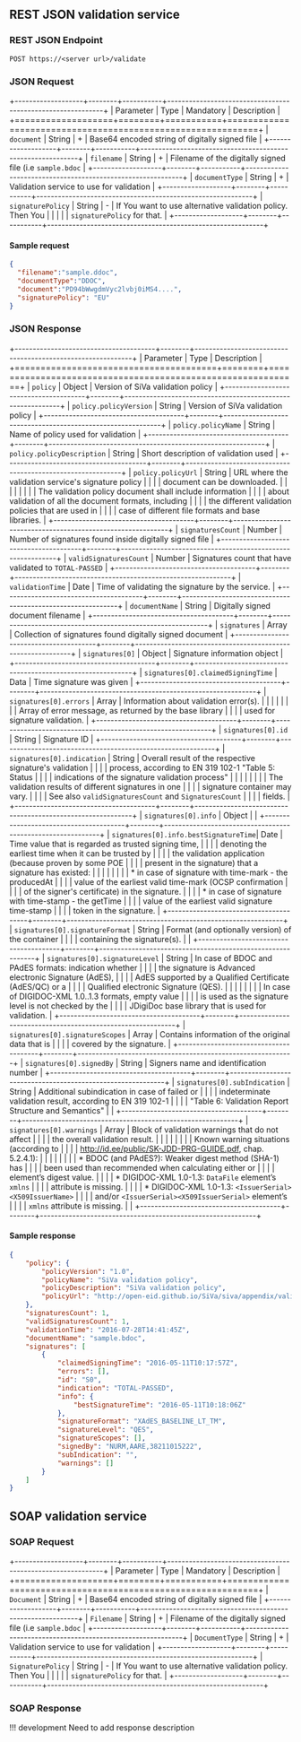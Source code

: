 <!--# Interface description-->

## REST JSON validation service

### REST JSON Endpoint

```
POST https://<server url>/validate
```

### JSON Request

+-------------------+--------+-----------+------------------------------------------------------------+
| Parameter         | Type   | Mandatory | Description                                                |
+===================+========+===========+============================================================+
| `document`        | String | +         | Base64 encoded string of digitally signed file             |
+-------------------+--------+-----------+------------------------------------------------------------+
| `filename`        | String | +         | Filename of the digitally signed file (i.e `sample.bdoc`   |
+-------------------+--------+-----------+------------------------------------------------------------+
| `documentType`    | String | +         | Validation service to use for validation                   |
+-------------------+--------+-----------+------------------------------------------------------------+
| `signaturePolicy` | String | -         | If You want to use alternative validation policy. Then You |
|                   |        |           | `signaturePolicy` for that.                                |
+-------------------+--------+-----------+------------------------------------------------------------+

#### Sample request

```json
{
  "filename":"sample.ddoc",
  "documentType":"DDOC",
  "document":"PD94bWwgdmVyc2lvbj0iMS4....",
  "signaturePolicy": "EU"
}
```

### JSON Response

+---------------------------------------+--------+------------------------------------------------------------+
| Parameter                             | Type   |  Description                                               |
+=======================================+========+============================================================+
| `policy`                              | Object | Version of SiVa validation policy                          |
+---------------------------------------+--------+------------------------------------------------------------+
| `policy.policyVersion`                | String | Version of SiVa validation policy                          |
+---------------------------------------+--------+------------------------------------------------------------+
| `policy.policyName`                   | String | Name of policy used for validation                         |
+---------------------------------------+--------+------------------------------------------------------------+
| `policy.policyDescription`            | String | Short description of validation used                       |
+---------------------------------------+--------+------------------------------------------------------------+
| `policy.policyUrl`                    | String | URL where the validation service's signature policy        |
|                                       |        | document can be downloaded.                                |
|                                       |        |                                                            |
|                                       |        | The validation policy document shall include information   |
|                                       |        | about validation of all the document formats, including    |
|                                       |        | the different validation policies that are used in         |
|                                       |        | case of different file formats and base libraries.         |
+---------------------------------------+--------+------------------------------------------------------------+
| `signaturesCount`                     | Number | Number of signatures found inside digitally signed file    |
+---------------------------------------+--------+------------------------------------------------------------+
| `validSignaturesCount`                | Number | Signatures count that have validated to `TOTAL-PASSED`     |
+---------------------------------------+--------+------------------------------------------------------------+
| `validationTime`                      | Date   | Time of validating the signature by the service.           |
+---------------------------------------+--------+------------------------------------------------------------+
| `documentName`                        | String | Digitally signed document filename                         |
+---------------------------------------+--------+------------------------------------------------------------+
| `signatures`                          | Array  | Collection of signatures found digitally signed document   |
+---------------------------------------+--------+------------------------------------------------------------+
| `signatures[0]`                       | Object | Signature information object                               |
+---------------------------------------+--------+------------------------------------------------------------+
| `signatures[0].claimedSigningTime`    | Data   | Time signature was given                                   |
+---------------------------------------+--------+------------------------------------------------------------+
| `signatures[0].errors`                | Array  | Information about validation error(s).                     |
|                                       |        |                                                            |
|                                       |        | Array of error message, as returned by the base library    |
|                                       |        | used for signature validation.                             |
+---------------------------------------+--------+------------------------------------------------------------+
| `signatures[0].id`                    | String | Signature ID                                               |
+---------------------------------------+--------+------------------------------------------------------------+
| `signatures[0].indication`            | String | Overall result of the respective signature's validation    |
|                                       |        | process, according to EN 319 102-1 "Table 5: Status        |
|                                       |        | indications of the signature validation process"           |
|                                       |        |                                                            |
|                                       |        | The validation results of different signatures in one      |
|                                       |        | signature container may vary.                              |
|                                       |        | See also `validSignaturesCount` and `SignaturesCount`      |
|                                       |        | fields.                                                    |
+---------------------------------------+--------+------------------------------------------------------------+
| `signatures[0].info`                  | Object |                                                            |
+---------------------------------------+--------+------------------------------------------------------------+
| `signatures[0].info.bestSignatureTime`| Date   | Time value that is regarded as trusted signing time,       |
|                                       |        | denoting the earliest time when it can be trusted by       |
|                                       |        | the validation application (because proven by some POE     |
|                                       |        | present in the signature) that a signature has existed:    |
|                                       |        |                                                            |
|                                       |        | * in case of signature with time-mark - the producedAt     |
|                                       |        |   value of the earliest valid time-mark (OCSP confirmation |
|                                       |        |   of the signer's certificate) in the signature.           |
|                                       |        | * in case of signature with time-stamp - the getTime       |
|                                       |        |   value of the earliest valid signature time-stamp         |
|                                       |        |   token in the signature.                                  |
+---------------------------------------+--------+------------------------------------------------------------+
| `signatures[0].signatureFormat`       | String | Format (and optionally version) of the container           |
|                                       |        | containing the signature(s).                               |                                                          |
+---------------------------------------+--------+------------------------------------------------------------+
| `signatures[0].signatureLevel`        | String | In case of BDOC and PAdES formats: indication whether      |
|                                       |        | the signature is Advanced electronic Signature (AdES),     |
|                                       |        | AdES supported by a Qualified Certificate (AdES/QC) or a   |
|                                       |        | Qualified electronic Signature (QES).                      |
|                                       |        |                                                            |
|                                       |        | In case of DIGIDOC-XML 1.0..1.3 formats, empty value       |
|                                       |        | is used as the signature level is not checked by the       |
|                                       |        | JDigiDoc base library that is used for validation.         |
+---------------------------------------+--------+------------------------------------------------------------+
| `signatures[0].signatureScopes`       | Array  | Contains information of the original data that is          |
|                                       |        | covered by the signature.                                  |
+---------------------------------------+--------+------------------------------------------------------------+
| `signatures[0].signedBy`              | String | Signers name and identification number                     |
+---------------------------------------+--------+------------------------------------------------------------+
| `signatures[0].subIndication`         | String | Additional subindication in case of failed or              |
|                                       |        | indeterminate validation result, according to EN 319 102-1 |
|                                       |        | "Table 6: Validation Report Structure and Semantics"       |                                                    |
+---------------------------------------+--------+------------------------------------------------------------+
| `signatures[0].warnings`              | Array  | Block of validation warnings that do not affect            |
|                                       |        | the overall validation result.                             |
|                                       |        |                                                            |
|                                       |        | Known warning situations (according to                     |
|                                       |        | http://id.ee/public/SK-JDD-PRG-GUIDE.pdf, chap. 5.2.4.1):  |
|                                       |        |                                                            |
|                                       |        | * BDOC (and PAdES?): Weaker digest method (SHA-1) has      |
|                                       |        |   been used than recommended when calculating either or    |
|                                       |        |   element’s digest value.                                  |
|                                       |        | * DIGIDOC-XML 1.0-1.3: `DataFile` element’s `xmlns`        |
|                                       |        |   attribute is missing.                                    |
|                                       |        | * DIGIDOC-XML 1.0-1.3: `<IssuerSerial><X509IssuerName>`    |
|                                       |        |   and/or `<IssuerSerial><X509IssuerSerial>` element’s      |
|                                       |        |   `xmlns` attribute is missing.                            |                              |
+---------------------------------------+--------+------------------------------------------------------------+

#### Sample response

```json
{
    "policy": {
        "policyVersion": "1.0",
        "policyName": "SiVa validation policy",
        "policyDescription": "SiVa validation policy",
        "policyUrl": "http://open-eid.github.io/SiVa/siva/appendix/validation_policy/"
    },
    "signaturesCount": 1,
    "validSignaturesCount": 1,
    "validationTime": "2016-07-28T14:41:45Z",
    "documentName": "sample.bdoc",
    "signatures": [
        {
            "claimedSigningTime": "2016-05-11T10:17:57Z",
            "errors": [],
            "id": "S0",
            "indication": "TOTAL-PASSED",
            "info": {
                "bestSignatureTime": "2016-05-11T10:18:06Z"
            },
            "signatureFormat": "XAdES_BASELINE_LT_TM",
            "signatureLevel": "QES",
            "signatureScopes": [],
            "signedBy": "NURM,AARE,38211015222",
            "subIndication": "",
            "warnings": []
        }
    ]
}
```

## SOAP validation service

### SOAP Request

+-------------------+--------+-----------+------------------------------------------------------------+
| Parameter         | Type   | Mandatory | Description                                                |
+===================+========+===========+============================================================+
| `Document`        | String | +         | Base64 encoded string of digitally signed file             |
+-------------------+--------+-----------+------------------------------------------------------------+
| `Filename`        | String | +         | Filename of the digitally signed file (i.e `sample.bdoc`   |
+-------------------+--------+-----------+------------------------------------------------------------+
| `DocumentType`    | String | +         | Validation service to use for validation                   |
+-------------------+--------+-----------+------------------------------------------------------------+
| `SignaturePolicy` | String | -         | If You want to use alternative validation policy. Then You |
|                   |        |           | `signaturePolicy` for that.                                |
+-------------------+--------+-----------+------------------------------------------------------------+


### SOAP Response

!!! development
    Need to add response description